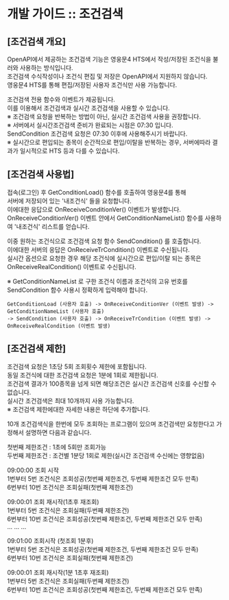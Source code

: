 
# 개발 가이드 :: 조건검색


## [조건검색 개요]
OpenAPI에서 제공하는 조건검색 기능은 영웅문4 HTS에서 작성/저장된 조건식을 불러와 사용하는 방식입니다.  
조건검색 수식작성이나 조건식 편집 및 저장은 OpenAPI에서 지원하지 않습니다.  
영웅문4 HTS를 통해 편집/저장된 사용자 조건식만 사용 가능합니다.

조건검색 전용 함수와 이벤트가 제공됩니다.  
이를 이용해서 조건검색과 실시간 조건검색을 사용할 수 있습니다.  
※ 조건검색 요청을 반복하는 방법이 아닌, 실시간 조건검색 사용을 권장합니다.  
※ 서버에서 실시간조건검색 준비가 완료되는 시점은 07:30 입니다.  
SendCondition 조건검색 요청은 07:30 이후에 사용해주시기 바랍니다.  
※ 실시간으로 편입되는 종목이 순간적으로 편입/이탈을 반복하는 경우, 서버에따라 결과가 일시적으로 HTS 등과 다를 수 있습니다.


## [조건검색 사용법]
접속(로그인) 후 GetConditionLoad() 함수를 호출하여 영웅문4를 통해  
서버에 저장되어 있는 '내조건식' 들을 요청합니다.  
이에대한 응답으로 OnReceiveConditionVer() 이벤트가 발생합니다.  
OnReceiveConditionVer() 이벤트 안에서 GetConditionNameList() 함수를 사용하여
'내조건식' 리스트를 얻습니다.

이중 원하는 조건식으로 조건검색 요청 함수 SendCondition() 를 호출합니다.  
이에대한 서버의 응답은 OnReceiveTrCondition() 이벤트로 수신됩니다.  
실시간 옵션으로 요청한 경우 해당 조건식에 실시간으로 편입/이탈 되는 종목은
OnReceiveRealCondition() 이벤트로 수신됩니다.

※ GetConditionNameList 로 구한 조건식 이름과 조건식의 고유 번호를  
SendCondition 함수 사용시 정확하게 입력해야 합니다.

    GetConditionLoad (사용자 호출) -> OnReceiveConditionVer (이벤트 발생) -> GetConditionNameList (사용자 호출)
    -> SendCondition (사용자 호출) -> OnReceiveTrCondition (이벤트 발생) -> OnReceiveRealCondition (이벤트 발생)


## [조건검색 제한]
조건검색 요청은 1초당 5회 조회횟수 제한에 포함됩니다.  
동일 조건식에 대한 조건검색 요청은 1분에 1회로 제한됩니다.  
조건검색 결과가 100종목을 넘게 되면 해당조건은 실시간 조건검색 신호를 수신할 수 없습니다.  
실시간 조건검색은 최대 10개까지 사용 가능합니다.  
※ 조건검색 제한에대한 자세한 내용은 하단에 추가합니다.


10개 조건검색식을 한번에 모두 조회하는 프로그램이 있으며 조건검색만 요청한다고 가정해서 설명하면 다음과 같습니다.


첫번째 제한조건 : 1초에 5회만 조회가능  
두번째 제한조건 : 조건별 1분당 1회로 제한(실시간 조건검색 수신에는 영향없음)

09:00:00  조회 시작  
1번부터 5번 조건식은 조회성공(첫번째 제한조건, 두번째 제한조건 모두 만족)  
6번부터 10번 조건식은 조회실패(첫번째 제한조건)

09:00:01 조회 재시작(1초후 재조회)  
1번부터 5번 조건식은 조회실패(두번째 제한조건)  
6번부터 10번 조건식은 조회성공(첫번째 제한조건, 두번째 제한조건 모두 만족)  
... ... ...

09:01:00 조회시작 (첫조회 1분후)  
1번부터 5번 조건식은 조회성공(첫번째 제한조건, 두번째 제한조건 모두 만족)   
6번부터 10번 조건식은 조회실패(첫번째 제한조건)

09:00:01 조회 재시작(1분 1초후 재조회)  
1번부터 5번 조건식은 조회실패(두번째 제한조건)  
6번부터 10번 조건식은 조회성공(첫번째 제한조건, 두번째 제한조건 모두 만족)


